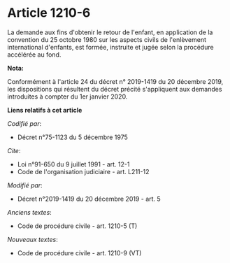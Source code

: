 # Article 1210-6

La demande aux fins d'obtenir le retour de l'enfant, en application de la convention du 25 octobre 1980 sur les aspects
civils de l'enlèvement international d'enfants, est formée, instruite et jugée selon la procédure accélérée au fond.

**Nota:**

Conformément à l'article 24 du décret n° 2019-1419 du 20 décembre 2019, les dispositions qui résultent du décret précité
s'appliquent aux demandes introduites à compter du 1er janvier 2020.

**Liens relatifs à cet article**

_Codifié par_:

  - Décret n°75-1123 du 5 décembre 1975

_Cite_:

  - Loi n°91-650 du 9 juillet 1991 - art. 12-1
  - Code de l'organisation judiciaire - art. L211-12

_Modifié par_:

  - Décret n°2019-1419 du 20 décembre 2019 - art. 5

_Anciens textes_:

  - Code de procédure civile - art. 1210-5 (T)

_Nouveaux textes_:

  - Code de procédure civile - art. 1210-9 (VT)
